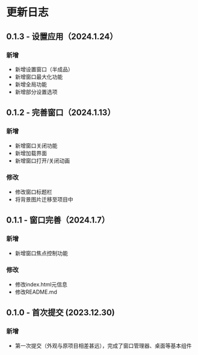 # 更新日志

## 0.1.3 - 设置应用（2024.1.24）

### 新增

- 新增设置窗口（半成品）
- 新增窗口最大化功能
- 新增全局功能
- 新增部分设置选项

### 

## 0.1.2 - 完善窗口（2024.1.13）

### 新增

- 新增窗口关闭功能
- 新增加载界面
- 新增窗口打开/关闭动画

### 修改

- 修改窗口标题栏
- 将背景图片迁移至项目中

## 0.1.1 - 窗口完善（2024.1.7）

### 新增

- 新增窗口焦点控制功能

### 修改

- 修改index.html元信息
- 修改README.md

## 0.1.0 - 首次提交 (2023.12.30)

### 新增

- 第一次提交（外观与原项目相差甚远），完成了窗口管理器、桌面等基本组件
